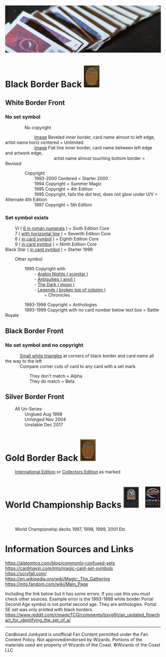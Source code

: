 ![old cards](/assets/header.png)


# Black Border Back ![magic card with black back border](/assets/black_back_50_70.jpg)

## White Border Front

### No set symbol
	
                No copyright
	 
                        [Image](/assets/unlimited.png) Beveled inner border, card name almost to left edge, 
					artist name horiz centered = Unlimited  
                        [Image](/assets/revised.png) Flat line inner border, card name between left edge and artwork edge,  
                                        artist name almost touching bottom border = Revised

                Copyright  
                        1993-2000 Centered = Starter 2000  
                        1994 Copyright = Summer Magic  
                        1995 Copyright = 4th Edition  
                        1995 Copyright, fails the dot test, does not glow under U/V = Alternate 4th Edition  
                        1997 Copyright = 5th Edition

### Set symbol exists

        VI ( [6 in roman numerals](/assets/symbols/symbol_oncard_sixth.png) ) = Sixth Edition Core   
        7 ( [with horizontal line](/assets/symbols/symbol_oncard_seventh.png) ) = Seventh Edition Core  
        8 ( [in card symbol](/assets/symbols/symbol_oncard_eight.png) ) = Eighth Edition Core  
        9 ( [in card symbol](/assets/symbols/symbol_oncard_ninth.png) ) = Ninth Edition Core  
	Black Star ( [in card symbol](/assets/symbols/symbol_oncard_starter_1999.png) ) = Starter 1999
	
        Other symbol  

                1995 Copyright with  
                        - [Arabin Nights ( scimitar ) ](/assets/symbols/symbol_arabian_nights.png)  
                        - [Antiquities ( anvil ) ](/assets/symbols/symbol_antiquities.png)  
                        - [The Dark ( moon ) ](/assets/symbols/symbol_the_dark.png)  
                        - [Legends ( broken top of column ) ](/assets/symbols/symbol_legends.png)  
                                = Chronicles  
                  
                1993-1998 Copyright = Anthologies  
                1993-1999 Copyright with no card number below text box = Battle Royale  

    
## Black Border Front

### No set symbol and no copyright  
 
       
            [Small white triangles](/assets/alpha_beta_triangles.png) at corners of black border and card name all the way to the left  
            Compare corner cuts of card to any card with a set mark.  

                    They don't match = Alpha  
                    They do match = Beta  

## Silver Border Front

        All Un-Series  
                Unglued Aug 1998  
                Unhinged Nov 2004  
                Unstable Dec 2017



# Gold Border Back ![magic card with gold back border](/assets/gold_back_50_70.jpg)

        [International Edition](/assets/intl_edition_back.png) or [Collectors Edition](/assets/collectors_edition_back.png) as marked  

# World Championship Backs ![magic card with world champ back 1](/assets/champ_back_50_70_1.png)   ![magic card with world champ back 2](/assets/champ_back_50_70_2.png) 
 
        World Championship decks 1997, 1998, 1999, 2001 Etc

# Information Sources and Links

https://alatomtcg.com/blog/commonly-confused-sets  
https://cardmavin.com/mtg/magic-card-set-symbols  
https://scryfall.com/  
https://en.wikipedia.org/wiki/Magic:_The_Gathering  
https://mtg.fandom.com/wiki/Main_Page

Including the link below but it has some errors. If you use this you must check other sources. Example error is the 1993-1998 white border Portal Second Age symbol is not portal second age. They are anthologies. Portal SE set was only printed with black borders.   
https://www.reddit.com/r/magicTCG/comments/bsvg6h/an_updated_flowchart_for_identifying_the_set_of_a/


<hr>

Cardboard Junkyard is unofficial Fan Content permitted under the Fan Content Policy. Not approved/endorsed by Wizards. Portions of the materials used are property of Wizards of the Coast. ©Wizards of the Coast LLC



